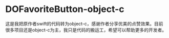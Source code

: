 # DOFavoriteButton-object-c
这是我把原作者swift的代码转为object-c，感谢作者分享优美的点赞效果。目前很多项目还是object-c为主，我只是代码的搬运工，希望可以帮助更多的开发者。
